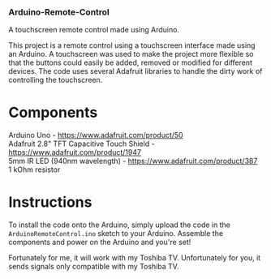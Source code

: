### Arduino-Remote-Control ###
A touchscreen remote control made using Arduino.

This project is a remote control using a touchscreen interface made using an Arduino. A touchscreen was used to make the project more flexible so that the buttons could easily be added, removed or modified for different devices. The code uses several Adafruit libraries to handle the dirty work of controlling the touchscreen.

# Components #
Arduino Uno - https://www.adafruit.com/product/50  
Adafruit 2.8" TFT Capacitive Touch Shield - https://www.adafruit.com/product/1947  
5mm IR LED (940nm wavelength) - https://www.adafruit.com/product/387  
1 kOhm resistor

# Instructions #
To install the code onto the Arduino, simply upload the code in the `ArduinoRemoteControl.ino` sketch to your Arduino. Assemble the components and power on the Arduino and you're set!  
  
Fortunately for me, it will work with my Toshiba TV. Unfortunately for you, it sends signals only compatible with my Toshiba TV.
